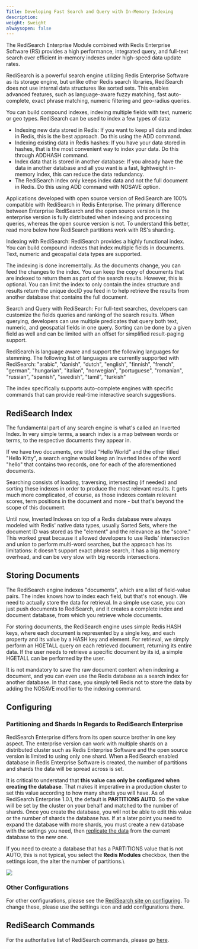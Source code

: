 ```yaml
---
Title: Developing Fast Search and Query with In-Memory Indexing
description: 
weight: $weight
alwaysopen: false
---
```

The RediSearch Enterprise Module combined with Redis Enterprise Software
(RS) provides a high performance, integrated query, and full-text search
over efficient in-memory indexes under high-speed data update rates.

RediSearch is a powerful search engine utilizing Redis Enterprise
Software as its storage engine, but unlike other Redis search libraries,
RediSearch does not use internal data structures like sorted sets. This
enables advanced features, such as language-aware fuzzy matching, fast
auto-complete, exact phrase matching, numeric filtering and geo-radius
queries.

You can build compound indexes, indexing multiple fields with text,
numeric or geo types. RediSearch can be used to index a few types of
data:

-   Indexing new data stored in Redis: If you want to keep all data and
    index in Redis, this is the best approach. Do this using the ADD
    command.
-   Indexing existing data in Redis hashes: If you have your data stored
    in hashes, that is the most convenient way to index your data. Do
    this through ADDHASH command.
-   Index data that is stored in another database: If you already have
    the data in another database and all you want is a fast, lightweight
    in-memory index, this can reduce the data redundancy.
-   The RediSearch index only keeps index data and not the full document
    in Redis. Do this using ADD command with NOSAVE option.

Applications developed with open source version of RediSearch are 100%
compatible with RediSearch in Redis Enterprise. The primary difference
between Enterprise RediSearch and the open source version is the
enterprise version is fully distributed when indexing and processing
queries, whereas the open source version is not. To understand this
better, read more below how RediSearch partitions work with RS's
sharding.

Indexing with RediSearch: RediSearch provides a highly functional index.
You can build compound indexes that index multiple fields in documents.
Text, numeric and geospatial data types are supported.

The indexing is done incrementally. As the documents change, you can
feed the changes to the index. You can keep the copy of documents that
are indexed to return them as part of the search results. However, this
is optional. You can limit the index to only contain the index structure
and results return the unique docID you feed in to help retrieve the
results from another database that contains the full document.

Search and Query with RediSearch: For full-text searches, developers can
customize the fields queries and ranking of the search results. When
querying, developers can use multiple predicates that query both text,
numeric, and geospatial fields in one query. Sorting can be done by a
given field as well and can be limited with an offset for simplified
result-paging support.

RediSearch is language aware and support the following languages for
stemming. The following list of languages are currently supported with
RediSearch: "arabic", "danish", "dutch", "english", "finnish", "french",
"german", "hungarian", "italian", "norwegian", "portuguese", "romanian",
"russian", "spanish", "swedish", "tamil", "turkish"

The index specifically supports auto-complete engines with specific
commands that can provide real-time interactive search suggestions.

## RediSearch Index

The fundamental part of any search engine is what's called an Inverted
Index. In very simple terms, a search index is a map between words or
terms, to the respective documents they appear in.

If we have two documents, one titled "Hello World" and the other titled
"Hello Kitty", a search engine would keep an Inverted Index of the word
"hello" that contains two records, one for each of the aforementioned
documents.

Searching consists of loading, traversing, intersecting (if needed) and
sorting these indexes in order to produce the most relevant results. It
gets much more complicated, of course, as those indexes contain relevant
scores, term positions in the document and more - but that's beyond the
scope of this document.

Until now, Inverted Indexes on top of a Redis database were always
modeled with Redis' native data types, usually Sorted Sets, where the
document ID was stored as the "element" and the relevance as the
"score." This worked great because it allowed developers to use Redis'
intersection and union to perform multi-word searches, but the approach
has its limitations: it doesn't support exact phrase search, it has a
big memory overhead, and can be very slow with big records
intersections.

## Storing Documents

The RediSearch engine indexes "documents", which are a list of
field-value pairs. The index knows how to index each field, but that's
not enough. We need to actually store the data for retrieval. In a
simple use case, you can just push documents to RediSearch, and it
creates a complete index and document database, from which you retrieve
whole documents.

For storing documents, the RediSearch engine uses simple Redis HASH
keys, where each document is represented by a single key, and each
property and its value by a HASH key and element. For retrieval, we
simply perform an HGETALL query on each retrieved document, returning
its entire data. If the user needs to retrieve a specific document by
its id, a simple HGETALL can be performed by the user.

It is not mandatory to save the raw document content when indexing a
document, and you can even use the Redis database as a search index for
another database. In that case, you simply tell Redis not to store the
data by adding the NOSAVE modifier to the indexing command.

## Configuring

### Partitioning and Shards In Regards to RediSearch Enterprise

RediSearch Enterprise differs from its open source brother in one key
aspect. The enterprise version can work with multiple shards on a
distributed cluster such as Redis Enterprise Software and the open
source version is limited to using only one shard. When a RediSearch
enabled database in Redis Enterprise Software is created, the number of
partitions and shards the data will be spread across is set.

It is critical to understand that **this value can only be configured
when creating the database**. That makes it imperative in a production
cluster to set this value according to how many shards you will have. As
of RediSearch Enterprise 1.0.1, the default is **PARTITIONS AUTO**. So
the value will be set by the cluster on your behalf and matched to the
number of shards. Once you create the database, you will not be able to
edit this value or the number of shards the database has. If at a later
point you need to expand the database with more shards, you must create
a new database with the settings you need, then [replicate the
data](/redis-enterprise-documentation/administering/intercluster-replication/replica-of/)
from the current database to the new one.

If you need to create a database that has a PARTITIONS value that is not
AUTO, this is not typical, you select the **Redis Modules** checkbox,
then the settings icon, the alter the number of partitions.\

![](/images/rs/redisearch_partitions.png?width=700&height=119)

### Other Configurations

For other configurations, please see the [RediSearch site on
configuring](http://redisearch.io/Configuring/). To change these, please
use the settings icon and add configurations there.

## RediSearch Commands

For the authoritative list of RediSearch commands, please go
[here](http://redisearch.io/).
